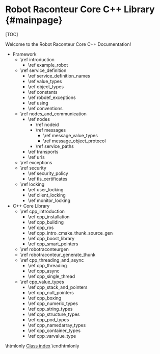 Robot Raconteur Core C++ Library {#mainpage}
==============

[TOC]

Welcome to the Robot Raconteur Core C++ Documentation!

* Framework
  * \ref introduction
    * \ref example_robot
  * \ref service_definition
    * \ref service_definition_names
    * \ref value_types
    * \ref object_types
    * \ref constants
    * \ref robdef_exceptions
    * \ref using
    * \ref conventions
  * \ref nodes_and_communication
    * \ref nodes
      * \ref nodeid
      * \ref messages
        * \ref message_value_types
        * \ref message_object_protocol
      * \ref service_paths
    * \ref transports
    * \ref urls
  * \ref exceptions
  * \ref security
    * \ref security_policy
    * \ref tls_certificates
  * \ref locking
    * \ref user_locking
    * \ref client_locking
    * \ref monitor_locking
* C++ Core Library
  * \ref cpp_introduction
    * \ref cpp_installation
    * \ref cpp_building
    * \ref cpp_ros
    * \ref cpp_intro_cmake_thunk_source_gen
    * \ref cpp_boost_library
    * \ref cpp_smart_pointers
  * \ref robotraconteurgen
  * \ref robotraconteur_generate_thunk
  * \ref cpp_threading_and_async
    * \ref cpp_threading
    * \ref cpp_async
    * \ref cpp_single_thread
  * \ref cpp_value_types
    * \ref cpp_stack_and_pointers
    * \ref cpp_null_pointers
    * \ref cpp_boxing
    * \ref cpp_numeric_types
    * \ref cpp_string_types
    * \ref cpp_structure_types
    * \ref cpp_pod_types
    * \ref cpp_namedarray_types
    * \ref cpp_container_types
    * \ref cpp_varvalue_type


\htmlonly
<a href="classes.html">Class index</a>
\endhtmlonly

